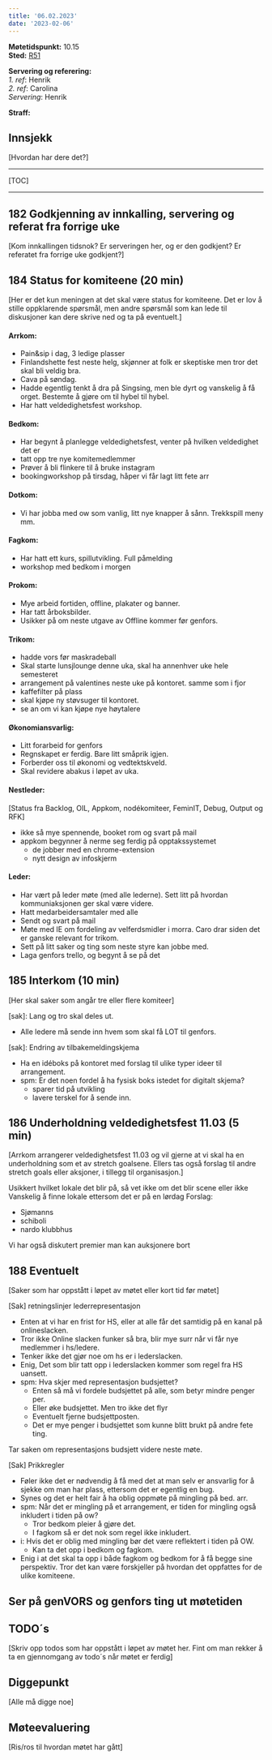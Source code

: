 ```yaml
---
title: '06.02.2023'
date: '2023-02-06'
---
```


**Møtetidspunkt:** 10.15  
**Sted:** [R51](https://link.mazemap.com/YvxACck6)

**Servering og referering:**  
*1. ref*: Henrik   
*2. ref*: Carolina  
*Servering*: Henrik 


**Straff:**   


## Innsjekk
[Hvordan har dere det?]

- - -

[TOC]

- - -

## 182 Godkjenning av innkalling, servering og referat fra forrige uke
[Kom innkallingen tidsnok? Er serveringen her, og er den godkjent? Er referatet fra forrige uke godkjent?]  




## 184 Status for komiteene (20 min)
[Her er det kun meningen at det skal være status for komiteene. Det er lov å stille oppklarende spørsmål, men andre spørsmål som kan lede til diskusjoner kan dere skrive ned og ta på eventuelt.]


#### Arrkom: 
- Pain&sip i dag, 3 ledige plasser
- Finlandshette fest neste helg, skjønner at folk er skeptiske men tror det skal bli veldig bra.
- Cava på søndag.
- Hadde egentlig tenkt å dra på Singsing, men ble dyrt og vanskelig å få orget. Bestemte å gjøre om til hybel til hybel.
- Har hatt veldedighetsfest workshop.

#### Bedkom:  
- Har begynt å planlegge veldedighetsfest, venter på hvilken veldedighet det er
- tatt opp tre nye komitemedlemmer
- Prøver å bli flinkere til å bruke instagram
- bookingworkshop på tirsdag, håper vi får lagt litt fete arr

#### Dotkom:
- Vi har jobba med ow som vanlig, litt nye knapper å sånn. Trekkspill meny mm.



#### Fagkom:  
- Har hatt ett kurs, spillutvikling. Full påmelding
- workshop med bedkom i morgen

#### Prokom:  
- Mye arbeid fortiden, offline, plakater og banner. 
- Har tatt årboksbilder.
- Usikker på om neste utgave av Offline kommer før genfors.


#### Trikom:  
- hadde vors før maskradeball
- Skal starte lunsjlounge denne uka, skal ha annenhver uke hele semesteret
- arrangement på valentines neste uke på kontoret. samme som i fjor
- kaffefilter på plass
- skal kjøpe ny støvsuger til kontoret.
- se an om vi kan kjøpe nye høytalere

#### Økonomiansvarlig:
- Litt forarbeid for genfors
- Regnskapet er ferdig. Bare litt småprik igjen.
- Forberder oss til økonomi og vedtektskveld.
- Skal revidere abakus i løpet av uka.


#### Nestleder: 
[Status fra Backlog, OIL, Appkom, nodékomiteer, FeminIT, Debug, Output og RFK]

- ikke så mye spennende, booket rom og svart på mail
- appkom begynner å nerme seg ferdig på opptakssystemet
    - de jobber med en chrome-extension 
    - nytt design av infoskjerm

#### Leder:
- Har vært på leder møte (med alle lederne). Sett litt på hvordan kommuniaksjonen ger skal være videre.
- Hatt medarbeidersamtaler med alle
- Sendt og svart på mail
- Møte med IE om fordeling av velferdsmidler i morra. Caro drar siden det er ganske relevant for trikom. 
- Sett på litt saker og ting som neste styre kan jobbe med.
- Laga genfors trello, og begynt å se på det

## 185 Interkom (10 min)  
[Her skal saker som angår tre eller flere komiteer]  

[sak]: Lang og tro skal deles ut.   
- Alle ledere må sende inn hvem som skal få LOT til genfors.

[sak]: Endring av tilbakemeldingskjema 

- Ha en idéboks på kontoret med forslag til ulike typer ideer til arrangement.
- spm: Er det noen fordel å ha fysisk boks istedet for digitalt skjema?
    - sparer tid på utvikling
    - lavere terskel for å sende inn. 



## 186 Underholdning veldedighetsfest 11.03 (5 min)
[Arrkom arrangerer veldedighetsfest 11.03 og vil gjerne at vi skal ha en underholdning som et av stretch goalsene. Ellers tas også forslag til andre stretch goals eller aksjoner, i tillegg til organisasjon.]


Usikkert hvilket lokale det blir på, så vet ikke om det blir scene eller ikke Vanskelig å finne lokale ettersom det er på en lørdag
Forslag: 
- Sjømanns
- schiboli
- nardo klubbhus


Vi har også diskutert premier man kan auksjonere bort



## 188 Eventuelt
[Saker som har oppstått i løpet av møtet eller kort tid før møtet]

[Sak] retningslinjer lederrepresentasjon

- Enten at vi har en frist for HS, eller at alle får det samtidig på en kanal på onlineslacken. 
- Tror ikke Online slacken funker så bra, blir mye surr når vi får nye medlemmer i hs/ledere. 
- Tenker ikke det gjør noe om hs er i lederslacken.
- Enig, Det som blir tatt opp i lederslacken kommer som regel fra HS uansett. 
- spm: Hva skjer med representasjon budsjettet?
    - Enten så må vi fordele budsjettet på alle, som betyr mindre penger per.
    - Eller øke budsjettet. Men tro ikke det flyr
    - Eventuelt fjerne budsjettposten. 
    - Det er mye penger i budsjettet som kunne blitt brukt på andre fete ting.

Tar saken om representasjons budsjett videre neste møte.

[Sak] Prikkregler  

- Føler ikke det er nødvendig å få med det at man selv er ansvarlig for å sjekke om man har plass, ettersom det er egentlig en bug.
- Synes og det er helt fair å ha oblig oppmøte på mingling på bed. arr. 
- spm: Når det er mingling på et arrangement, er tiden for mingling også inkludert i tiden på ow?
    - Tror bedkom pleier å gjøre det.
    - I fagkom så er det nok som regel ikke inkludert.
- i: Hvis det er oblig med mingling bør det være reflektert i tiden på OW.
    - Kan ta det opp i bedkom og fagkom. 
- Enig i at det skal ta opp i både fagkom og bedkom for å få begge sine perspektiv. Tror det kan være forskjeller på hvordan det oppfattes for de ulike komiteene.


## Ser på genVORS og genfors ting ut møtetiden

## TODO´s
[Skriv opp todos som har oppstått i løpet av møtet her. Fint om man rekker å ta en gjennomgang av todo´s når møtet er ferdig]

## Diggepunkt
[Alle må digge noe] 

## Møteevaluering
[Ris/ros til hvordan møtet har gått]
